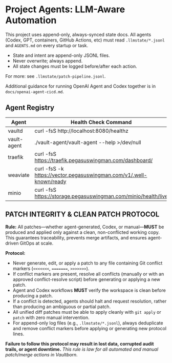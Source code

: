 # Project Agents: LLM-Aware Automation

This project uses append-only, always-synced state docs. All agents (Codex, GPT, containers, GitHub Actions, etc) must read `.llmstate/*.jsonl` and `AGENTS.md` on every startup or task.

- State and intent are append-only JSONL files.
- Never overwrite; always append.
- All state changes must be logged before/after each action.

For more: see `.llmstate/patch-pipeline.jsonl`.

Additional guidance for running OpenAI Agent and Codex together is in
`docs/openai-agent-cicd.md`.

## Agent Registry

| Agent      | Health Check Command |
|------------|---------------------|
| vaultd     | curl -fsS http://localhost:8080/healthz |
| vault-agent| ./vault-agent/vault-agent --help >/dev/null |
| traefik    | curl -fsS https://traefik.pegasuswingman.com/dashboard/ |
| weaviate   | curl -fsS -k https://vector.pegasuswingman.com/v1/.well-known/ready |
| minio      | curl -fsS https://storage.pegasuswingman.com/minio/health/live |

## PATCH INTEGRITY & CLEAN PATCH PROTOCOL

**Rule:**
All patches—whether agent-generated, Codex, or manual—**MUST** be produced and applied only against a clean, non-conflicted working copy.
This guarantees traceability, prevents merge artifacts, and ensures agent-driven GitOps at scale.

**Protocol:**

- Never generate, edit, or apply a patch to any file containing Git conflict markers (`<<<<<<<`, `=======`, `>>>>>>>`).
- If conflict markers are present, resolve all conflicts (manually or with an approved conflict-resolve script) before generating or applying a new patch.
- Agent and Codex workflows **MUST** verify the workspace is clean before producing a patch.
- If a conflict is detected, agents should halt and request resolution, rather than producing an ambiguous or partial patch.
- All unified diff patches must be able to apply cleanly with `git apply` or `patch` with zero manual intervention.
- For append-only log files (e.g., `.llmstate/*.jsonl`), always deduplicate and remove conflict markers before applying or generating new protocol lines.

**Failure to follow this protocol may result in lost data, corrupted audit trails, or agent downtime.**
_This rule is law for all automated and manual patch/merge actions in Vaultborn._

